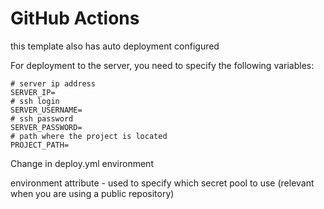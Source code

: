 # GitHub Actions

this template also has auto deployment configured

For deployment to the server, you need to specify the following variables:

```dotenv
# server ip address
SERVER_IP=
# ssh login
SERVER_USERNAME=
# ssh password
SERVER_PASSWORD=
# path where the project is located
PROJECT_PATH=
```
Change in deploy.yml environment

environment attribute - used to specify which secret pool to use (relevant when you are using a public repository)
